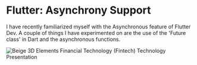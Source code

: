 # Flutter: Asynchrony Support

I have recently familiarized myself with the Asynchronous feature of Flutter Dev. A couple of things I have experimented on are the use of the 'Future class' in Dart and the asynchronous functions. 


![Beige 3D Elements Financial Technology (Fintech) Technology Presentation](https://github.com/clely19/asynchrony_ice_cream_shop/assets/85277981/9f925185-6983-47ea-9ae5-089c0539936a)
